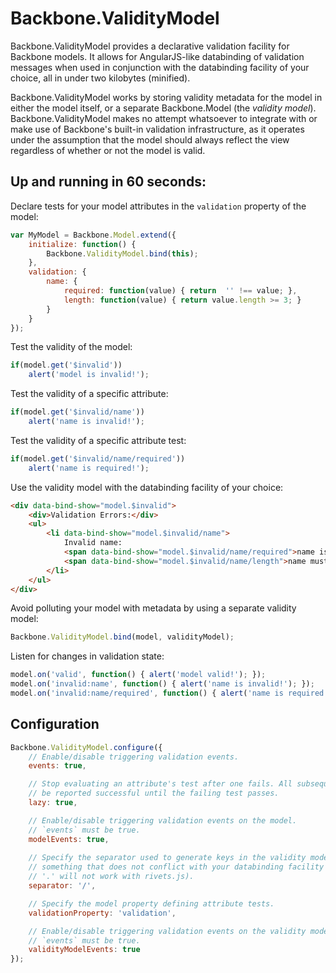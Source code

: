# Backbone.ValidityModel

Backbone.ValidityModel provides a declarative validation facility for Backbone models. It allows for AngularJS-like databinding of validation messages when used in conjunction with the databinding facility of your choice, all in under two kilobytes (minified).

Backbone.ValidityModel works by storing validity metadata for the model in either the model itself, or a separate Backbone.Model (the *validity model*).  Backbone.ValidityModel makes no attempt whatsoever to integrate with or make use of Backbone's built-in validation infrastructure, as it operates under the assumption that the model should always reflect the view regardless of whether or not the model is valid.

## Up and running in 60 seconds:

Declare tests for your model attributes in the `validation` property of the model:
```js
var MyModel = Backbone.Model.extend({
	initialize: function() {
		Backbone.ValidityModel.bind(this);
	},
	validation: {
		name: {
			required: function(value) { return  '' !== value; },
			length: function(value) { return value.length >= 3; }
		}
	}	
});
```

Test the validity of the model:
```js
if(model.get('$invalid'))
	alert('model is invalid!');
```	

Test the validity of a specific attribute:
```js
if(model.get('$invalid/name'))
	alert('name is invalid!');
```	

Test the validity of a specific attribute test:
```js
if(model.get('$invalid/name/required'))
	alert('name is required!');
```

Use the validity model with the databinding facility of your choice:
```html
<div data-bind-show="model.$invalid">
	<div>Validation Errors:</div>
	<ul>
		<li data-bind-show="model.$invalid/name">
			Invalid name:
			<span data-bind-show="model.$invalid/name/required">name is required.</span>
			<span data-bind-show="model.$invalid/name/length">name must be at least 3 characters long.</span>
		</li>
	</ul>
</div>
```

Avoid polluting your model with metadata by using a separate validity model:
```js
Backbone.ValidityModel.bind(model, validityModel);
```

Listen for changes in validation state:
```js
model.on('valid', function() { alert('model valid!'); });
model.on('invalid:name', function() { alert('name is invalid!'); });
model.on('invalid:name/required', function() { alert('name is required!'); });
```

## Configuration
```js
Backbone.ValidityModel.configure({
	// Enable/disable triggering validation events.
	events: true,

	// Stop evaluating an attribute's test after one fails. All subsequent tests will
	// be reported successful until the failing test passes.
	lazy: true,

	// Enable/disable triggering validation events on the model.
	// `events` must be true.
	modelEvents: true,
	
	// Specify the separator used to generate keys in the validity model. This should be
	// something that does not conflict with your databinding facility (for example,
	// '.' will not work with rivets.js).
	separator: '/',

	// Specify the model property defining attribute tests.
	validationProperty: 'validation',

	// Enable/disable triggering validation events on the validity model.
	// `events` must be true.
	validityModelEvents: true
});
```
